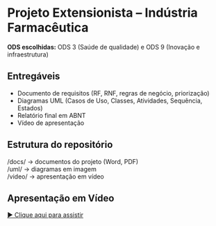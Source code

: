 # Projeto Extensionista – Indústria Farmacêutica

**ODS escolhidas:** ODS 3 (Saúde de qualidade) e ODS 9 (Inovação e infraestrutura)

## Entregáveis
- Documento de requisitos (RF, RNF, regras de negócio, priorização)
- Diagramas UML (Casos de Uso, Classes, Atividades, Sequência, Estados)
- Relatório final em ABNT
- Vídeo de apresentação

## Estrutura do repositório
/docs/ → documentos do projeto (Word, PDF)  
/uml/ → diagramas em imagem  
/video/ → apresentação em vídeo  

## Apresentação em Vídeo
[▶️ Clique aqui para assistir](https://youtu.be/xh7yIsnjhpM)
